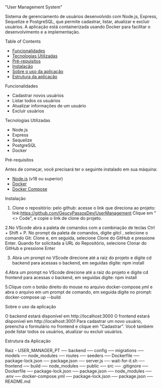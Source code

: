 "User Management System"

Sistema de gerenciamento de usuários desenvolvido com Node.js, Express, Sequelize e PostgreSQL, que permite cadastrar, listar, atualizar e excluir usuários. A aplicação está containerizada usando Docker para facilitar o desenvolvimento e a implementação.

Table of Contents

- [Funcionalidades](#funcionalidades)
- [Tecnologias Utilizadas](#tecnologias-utilizadas)
- [Pré-requisitos](#pré-requisitos)
- [Instalação](#instalação)
- [Sobre o uso da aplicação](#sobre-o-uso-da-aplicação)
- [Estrutura da aplicação](#strutura-da-aplicação)

Funcionalidades

- Cadastrar novos usuários
- Listar todos os usuários
- Atualizar informações de um usuário
- Excluir usuários

Tecnologias Utilizadas

- Node.js
- Express
- Sequelize
- PostgreSQL
- Docker

Pré-requisitos

Antes de começar, você precisará ter o seguinte instalado em sua máquina:

- [Node.js](https://nodejs.org/en/download/) (v18 ou superior)
- [Docker](https://www.docker.com/get-started)
- [Docker Compose](https://docs.docker.com/compose/install/)

Instalação

1. Clone o repositório:
   pelo github: acesse o link que direciona ao projeto:
   link:https://github.com/GeucyPassosDev/UserManagement
   Clique em "<> Code", e copie o link de clone do projeto.
   
2.No VScode abra a paleta de comandos com a combinação de teclas Ctrl + Shift + P. No prompt da paleta de comandos, digite gitcl , selecione o comando Git: Clone e, em seguida, selecione Clone do GitHub e pressione Enter. Quando for solicitada a URL do Repositório, selecione Clonar do GitHub e pressione Enter

3. Abra um prompt no VScode direcione até a raiz do projeto e digite cd backend para acessas o backend, em seguidas digite:
npm install

4.Abra um prompt no VScode direcione até a raiz do projeto e digite cd frontend para acessas o backend, em seguidas digite:
npm install

5.Clique com o botão direito do mouse no arquivo docker-compose.yml e abra o arquivo em um prompt de comando, em seguida digite no prompt:
docker-compose up --build

Sobre o uso da aplicação

O backend estará disponível em http://localhost:3000
O frontend estará disponível em http://localhost:3001
Para cadastrar um novo usuário, preencha o formulário no frontend e clique em "Cadastrar". Você também pode listar todos os usuários, atualizar ou excluir usuários.

Estrutura da Aplicação

Raiz - USER_MANAGER_PT
── backend
   ── config
   ── migrations
   ── models
   ── node_modules
   ── routes
   ── seeders
   ── Dockerfile
   ── package-lock.json
   ── package.json
   ── server.js
   ── wait-for-it.sh
── frontend
   ── build
   ── node_modules
   ── public
   ── src
   ── .gitignore
   ── Dockerfile
   ── package-lock.json
   ── package.json
── node_modules
── .env
── docker-compose.yml
── package-lock.json
── package.json
── README.md


